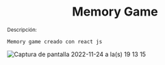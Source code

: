 <h1 align="center">Memory Game</h1>

<small>Descripción:</small>

~~~
Memory game creado con react js
~~~

![Captura de pantalla 2022-11-24 a la(s) 19 13 15](https://user-images.githubusercontent.com/108855218/203869665-3cc4723f-f6f7-44a6-bb66-b46c76be795e.png)
